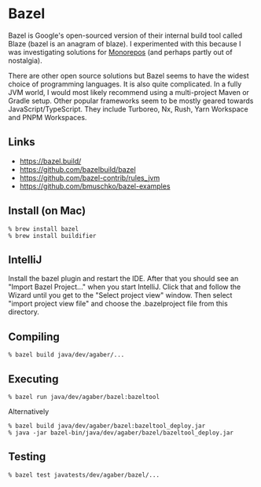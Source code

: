 # Bazel

Bazel is Google's open-sourced version of their internal build tool called Blaze
(bazel is an anagram of blaze). I experimented with this because I was
investigating solutions for [Monorepos][1] (and perhaps partly out of nostalgia).

There are other open source solutions but Bazel seems to have the widest choice
of programming languages. It is also quite complicated. In a fully JVM world, I
would most likely recommend using a multi-project Maven or Gradle setup. Other
popular frameworks seem to be mostly geared towards JavaScript/TypeScript. They
include Turboreo, Nx, Rush, Yarn Workspace and PNPM Workspaces.

[1]: https://en.wikipedia.org/wiki/Monorep]

## Links

* https://bazel.build/
* https://github.com/bazelbuild/bazel
* https://github.com/bazel-contrib/rules_jvm
* https://github.com/bmuschko/bazel-examples

## Install (on Mac)

```shell
% brew install bazel
% brew install buildifier
```

## IntelliJ

Install the bazel plugin and restart the IDE. After that you should see an
"Import Bazel Project..." when you start IntelliJ. Click that and follow the
Wizard until you get to the "Select project view" window. Then select
"import project view file" and choose the .bazelproject file from this directory.

## Compiling

```shell
% bazel build java/dev/agaber/...
```

## Executing

```shell
% bazel run java/dev/agaber/bazel:bazeltool
```

Alternatively

```shell
% bazel build java/dev/agaber/bazel:bazeltool_deploy.jar
% java -jar bazel-bin/java/dev/agaber/bazel/bazeltool_deploy.jar
```

## Testing

```shell
% bazel test javatests/dev/agaber/bazel/...
```
